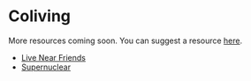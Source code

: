 # Coliving

More resources coming soon. You can suggest a resource [here](https://github.com/ibis-coordination/coordination.camp/discussions/2).

* [Live Near Friends](https://livenearfriends.com/)
* [Supernuclear](https://supernuclear.substack.com/p/the-supernuclear-directory-9a9078a07258)
